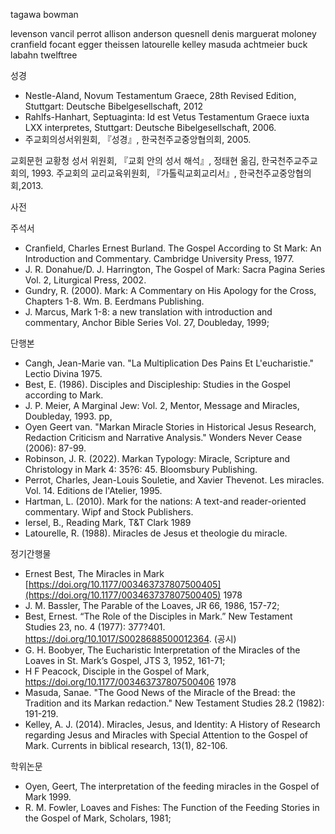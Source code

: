 


tagawa
bowman

levenson
vancil
perrot
allison
anderson
quesnell
denis
marguerat
moloney 
cranfield
focant
egger
theissen
latourelle
kelley
masuda
achtmeier
buck
labahn
twelftree


성경
- Nestle-Aland, Novum Testamentum Graece, 28th Revised Edition, Stuttgart: Deutsche Bibelgesellschaft, 2012
- Rahlfs-Hanhart, Septuaginta: Id est Vetus Testamentum Graece iuxta LXX interpretes, Stuttgart: Deutsche Bibelgesellschaft, 2006.
- 주교회의성서위원회, 『성경』, 한국천주교중앙협의회, 2005.

교회문헌
교황청 성서 위원회, 『교회 안의 성서 해석』, 정태현 옮김, 한국천주교주교회의, 1993.
주교회의 교리교육위원회, 『가톨릭교회교리서』, 한국천주교중앙협의회,2013.


사전

주석서
- Cranfield, Charles Ernest Burland. The Gospel According to St Mark: An Introduction and Commentary. Cambridge University Press, 1977.
- J. R. Donahue/D. J. Harrington, The Gospel of Mark: Sacra Pagina Series Vol. 2, Liturgical Press, 2002.
- Gundry, R. (2000). Mark: A Commentary on His Apology for the Cross, Chapters 1-8. Wm. B. Eerdmans Publishing.
- J. Marcus, Mark 1-8: a new translation with introduction and commentary, Anchor Bible Series Vol. 27, Doubleday, 1999;

단행본
- Cangh, Jean-Marie van. "La Multiplication Des Pains Et L'eucharistie." Lectio Divina 1975.
- Best, E. (1986). Disciples and Discipleship: Studies in the Gospel according to Mark.
- J. P. Meier, A Marginal Jew: Vol. 2, Mentor, Message and Miracles, Doubleday, 1993. pp,
- Oyen Geert van. "Markan Miracle Stories in Historical Jesus Research, Redaction Criticism and Narrative Analysis." Wonders Never Cease (2006): 87-99.
- Robinson, J. R. (2022). Markan Typology: Miracle, Scripture and Christology in Mark 4: 35?6: 45. Bloomsbury Publishing.
- Perrot, Charles, Jean-Louis Souletie, and Xavier Thevenot. Les miracles. Vol. 14. Editions de l'Atelier, 1995.
- Hartman, L. (2010). Mark for the nations: A text-and reader-oriented commentary. Wipf and Stock Publishers.
- Iersel, B., Reading Mark, T&T Clark 1989
- Latourelle, R. (1988). Miracles de Jesus et theologie du miracle.


정기간행물
- Ernest Best, The Miracles in Mark [https://doi.org/10.1177/003463737807500405](https://doi.org/10.1177/003463737807500405) 1978
- J. M. Bassler, The Parable of the Loaves, JR 66, 1986, 157-72;
- Best, Ernest. “The Role of the Disciples in Mark.” New Testament Studies 23, no. 4 (1977): 377?401. https://doi.org/10.1017/S0028688500012364. (공시)
- G. H. Boobyer, The Eucharistic Interpretation of the Miracles of the Loaves in St. Mark’s Gospel, JTS 3, 1952, 161-71;
- H F Peacock, Disciple in the Gospel of Mark, https://doi.org/10.1177/003463737807500406 1978
- Masuda, Sanae. "The Good News of the Miracle of the Bread: the Tradition and its Markan redaction." New Testament Studies 28.2 (1982): 191-219.
- Kelley, A. J. (2014). Miracles, Jesus, and Identity: A History of Research regarding Jesus and Miracles with Special Attention to the Gospel of Mark. Currents in biblical research, 13(1), 82-106.


학위논문
- Oyen, Geert, The interpretation of the feeding miracles in the Gospel of Mark 1999.
- R. M. Fowler, Loaves and Fishes: The Function of the Feeding Stories in the Gospel of Mark, Scholars, 1981;






